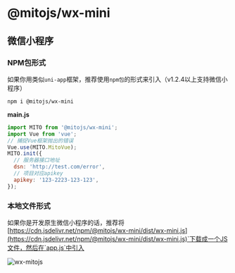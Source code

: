 # @mitojs/wx-mini

## 微信小程序

### NPM包形式

如果你用类似`uni-app`框架，推荐使用`npm包`的形式来引入（v1.2.4以上支持微信小程序）

`npm i @mitojs/wx-mini`

**main.js**

```js
import MITO from '@mitojs/wx-mini';
import Vue from 'vue';
// 捕捉Vue框架抛出的错误
Vue.use(MITO.MitoVue);
MITO.init({
  // 服务器接口地址
  dsn: 'http://test.com/error',
  // 项目对应apikey
  apikey: '123-2223-123-123',
});
```


### 本地文件形式

如果你是开发原生微信小程序的话，推荐将[https://cdn.jsdelivr.net/npm/@mitojs/wx-mini/dist/wx-mini.js](https://cdn.jsdelivr.net/npm/@mitojs/wx-mini/dist/wx-mini.js)`下载成一个JS文件，然后在`app.js`中引入

![wx-mitojs](https://tva1.sinaimg.cn/large/008eGmZEly1gmtcvfkovkj31du0iqjs6.jpg)
